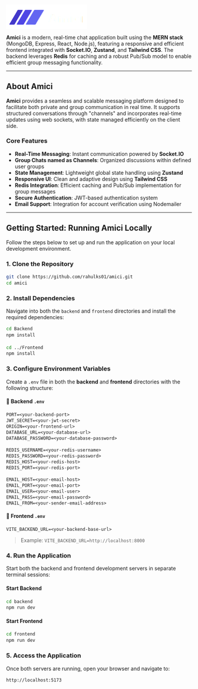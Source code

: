 <p align="left"> <img src="https://github.com/rahulks01/amici/blob/main/Frontend/public/logo-full.png" alt="Amici Logo" width="220" style="vertical-align: middle;"></p> 

**Amici** is a modern, real-time chat application built using the **MERN stack** (MongoDB, Express, React, Node.js), featuring a responsive and efficient frontend integrated with **Socket.IO**, **Zustand**, and **Tailwind CSS**. The backend leverages **Redis** for caching and a robust Pub/Sub model to enable efficient group messaging functionality.

---

## About Amici

**Amici** provides a seamless and scalable messaging platform designed to facilitate both private and group communication in real time. It supports structured conversations through "channels" and incorporates real-time updates using web sockets, with state managed efficiently on the client side.

### Core Features

* **Real-Time Messaging**: Instant communication powered by **Socket.IO**
* **Group Chats named as Channels**: Organized discussions within defined user groups
* **State Management**: Lightweight global state handling using **Zustand**
* **Responsive UI**: Clean and adaptive design using **Tailwind CSS**
* **Redis Integration**: Efficient caching and Pub/Sub implementation for group messages
* **Secure Authentication**: JWT-based authentication system
* **Email Support**: Integration for account verification using Nodemailer

---

## Getting Started: Running Amici Locally

Follow the steps below to set up and run the application on your local development environment.

### 1. Clone the Repository

```bash
git clone https://github.com/rahulks01/amici.git
cd amici
```

### 2. Install Dependencies

Navigate into both the `backend` and `frontend` directories and install the required dependencies:

```bash
cd Backend
npm install

cd ../Frontend
npm install
```

### 3. Configure Environment Variables

Create a `.env` file in both the **backend** and **frontend** directories with the following structure:

#### 📁 Backend `.env`

```env
PORT=<your-backend-port>
JWT_SECRET=<your-jwt-secret>
ORIGIN=<your-frontend-url>
DATABASE_URL=<your-database-url>
DATABASE_PASSWORD=<your-database-password>

REDIS_USERNAME=<your-redis-username>
REDIS_PASSWORD=<your-redis-password>
REDIS_HOST=<your-redis-host>
REDIS_PORT=<your-redis-port>

EMAIL_HOST=<your-email-host>
EMAIL_PORT=<your-email-port>
EMAIL_USER=<your-email-user>
EMAIL_PASS=<your-email-password>
EMAIL_FROM=<your-sender-email-address>
```

#### 📁 Frontend `.env`

```env
VITE_BACKEND_URL=<your-backend-base-url>
```

> Example: `VITE_BACKEND_URL=http://localhost:8000`

### 4. Run the Application

Start both the backend and frontend development servers in separate terminal sessions:

#### Start Backend

```bash
cd backend
npm run dev
```

#### Start Frontend

```bash
cd frontend
npm run dev
```

### 5. Access the Application

Once both servers are running, open your browser and navigate to:

```
http://localhost:5173
```


